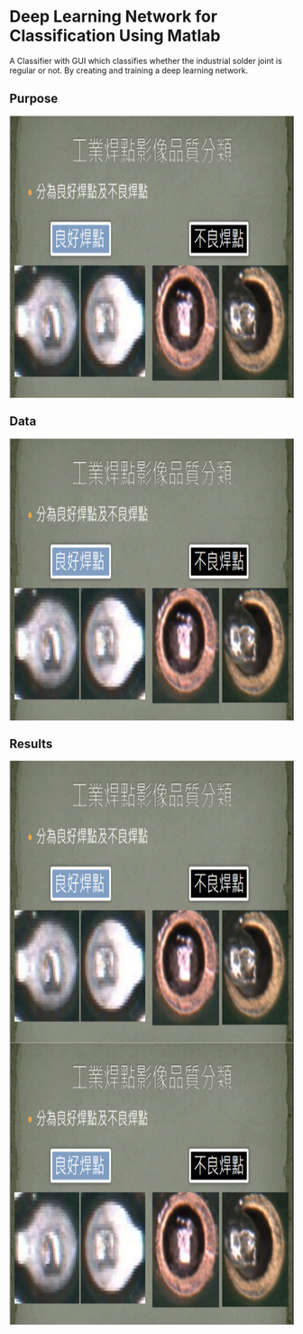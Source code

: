 # Deep Learning Network for Classification Using Matlab
A Classifier with GUI which classifies whether the industrial solder joint is regular or not.
By creating and training a deep learning network.
## Purpose
<img src="https://github.com/jeannineshiu/Deep-Learning-Network-for-Classification-Using-Matlab/blob/master/image/purpose.png" width = "600" height = "500" alt="purpose.png" align=center />

## Data
<img src="https://github.com/jeannineshiu/Deep-Learning-Network-for-Classification-Using-Matlab/blob/master/image/purpose.png" width = "600" height = "500" alt="purpose.png" align=center />

## Results
<img src="https://github.com/jeannineshiu/Deep-Learning-Network-for-Classification-Using-Matlab/blob/master/image/purpose.png" width = "600" height = "500" alt="purpose.png" align=center />
<img src="https://github.com/jeannineshiu/Deep-Learning-Network-for-Classification-Using-Matlab/blob/master/image/purpose.png" width = "600" height = "500" alt="purpose.png" align=center />
